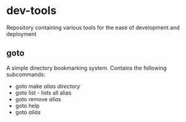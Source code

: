 # dev-tools
Repository containing various tools for the ease of development and deployment

## goto
A simple directory bookmarking system. Contains the following subcommands:
- goto make *alias* *directory*
- goto list - lists all alias
- goto remove *alias*
- goto help
- goto *alias*